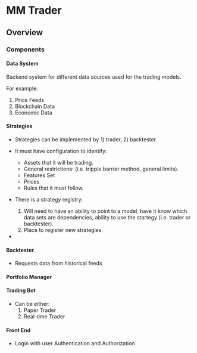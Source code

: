 # MM Trader

## Overview

### Components

#### Data System

Backend system for different data sources used for the trading models.

For example:

1. Price Feeds
2. Blockchain Data
3. Economic Data

#### Strategies

* Strategies can be implemented by 1) trader, 2) backtester.
* It must have configuration to identify:
    * Assets that it will be trading.
    * General restrictions: (i.e. tripple barrier method, general limits).
    * Features Set
    * Prices
    * Rules that it must follow.

* There is a strategy registry:
    1. Will need to have an ability to point to a model, have it know which data sets are dependencies, ability to use the startegy (i.e. trader or backtester).
    2. Place to register new strategies.

* 

#### Backtester

* Requests data from historical feeds

#### Portfolio Manager

#### Trading Bot

* Can be either:
    1) Paper Trader
    2) Real-time Trader

#### Front End

* Login with user Authentication and Authorization
